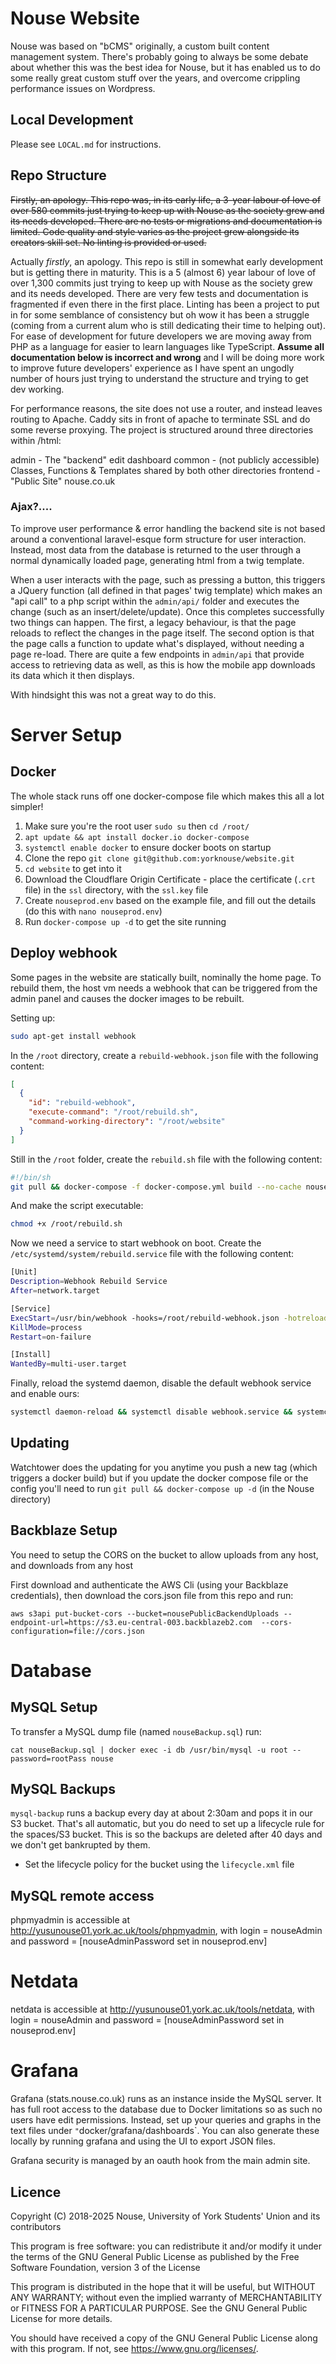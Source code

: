 # Nouse Website

Nouse was based on "bCMS" originally, a custom built content management system.
There's probably going to always be some debate about whether this was the best idea for Nouse,
but it has enabled us to do some really great custom stuff over the years,
and overcome crippling performance issues on Wordpress.

## Local Development

Please see `LOCAL.md` for instructions.

## Repo Structure

~~Firstly, an apology.
This repo was, in its early life,
a 3-year labour of love of over 580 commits just trying to keep up with Nouse as the society grew and its needs developed.
There are no tests or migrations and documentation is limited.
Code quality and style varies as the project grew alongside its creators skill set.
No linting is provided or used.~~

Actually *firstly*, an apology.
This repo is still in somewhat early development but is getting there in maturity.
This is a 5 (almost 6)
year labour of love of over 1,300 commits just trying to keep up with Nouse as the society grew and its needs developed.
There are very few tests and documentation is fragmented if even there in the first place.
Linting has been a project to put in for some semblance of consistency but oh wow it has been a struggle
(coming from a current alum who is still dedicating their time to helping out).
For ease of development for future developers we are moving away from PHP as a language for easier to learn languages like TypeScript.
**Assume all documentation below is incorrect and wrong** and I will be doing more work to improve future developers'
experience as I have spent an ungodly number of hours just trying to understand the structure and trying to get dev working.

For performance reasons, the site does not use a router, and instead leaves routing to Apache.
Caddy sits in front of apache to terminate SSL and do some reverse proxying.
The project is structured around three directories within /html:

admin - The "backend" edit dashboard
common - (not publicly accessible) Classes, Functions & Templates shared by both other directories
frontend - "Public Site" nouse.co.uk

### Ajax?....

To improve user performance & error handling the backend site is not based around a conventional laravel-esque form structure for user interaction.
Instead, most data from the database is returned to the user through a normal dynamically loaded page,
generating html from a twig template.

When a user interacts with the page,
such as pressing a button,
this triggers a JQuery function (all defined in that pages' twig template) which makes an "api call"
to a php script within the `admin/api/` folder and executes the change
(such as an insert/delete/update).
Once this completes successfully two things can happen.
The first, a legacy behaviour, is that the page reloads to reflect the changes in the page itself.
The second option is that the page calls a function to update what's displayed, without needing a page re-load.
There are quite a few endpoints in `admin/api` that provide access to retrieving data as well,
as this is how the mobile app downloads its data which it then displays.

With hindsight this was not a great way to do this.

# Server Setup

## Docker

The whole stack runs off one docker-compose file which makes this all a lot simpler!

1. Make sure you're the root user `sudo su` then `cd /root/`
2. `apt update && apt install docker.io docker-compose`
3. `systemctl enable docker` to ensure docker boots on startup
4. Clone the repo `git clone git@github.com:yorknouse/website.git`
5. `cd website` to get into it
6. Download the Cloudflare Origin Certificate - place the certificate (`.crt` file) in the `ssl` directory, 
with the `ssl.key` file
7. Create `nouseprod.env` based on the example file, and fill out the details (do this with `nano nouseprod.env`)
8. Run `docker-compose up -d` to get the site running

## Deploy webhook

Some pages in the website are statically built, nominally the home page.
To rebuild them,
the host vm needs a webhook that can be triggered from the admin panel and causes the docker images to be rebuilt.

Setting up:

```sh
sudo apt-get install webhook
```

In the `/root` directory, create a `rebuild-webhook.json` file with the following content:

```json
[
  {
    "id": "rebuild-webhook",
    "execute-command": "/root/rebuild.sh",
    "command-working-directory": "/root/website"
  }
]
```

Still in the `/root` folder, create the `rebuild.sh` file with the following content:

```sh
#!/bin/sh
git pull && docker-compose -f docker-compose.yml build --no-cache nouse && docker-compose -f docker-compose.yml up -d
```

And make the script executable:

```bash
chmod +x /root/rebuild.sh
```

Now we need a service to start webhook on boot.
Create the `/etc/systemd/system/rebuild.service` file with the following content:

```sh
[Unit]
Description=Webhook Rebuild Service
After=network.target

[Service]
ExecStart=/usr/bin/webhook -hooks=/root/rebuild-webhook.json -hotreload=false -port=9000 -secure=false -verbose=true -nopanic
KillMode=process
Restart=on-failure

[Install]
WantedBy=multi-user.target
```

Finally, reload the systemd daemon, disable the default webhook service and enable ours:

```sh
systemctl daemon-reload && systemctl disable webhook.service && systemctl enable rebuild.service
```

## Updating

Watchtower does the updating for you anytime you push a new tag (which triggers a docker build) but if you update the docker compose file or the config you'll need to run `git pull && docker-compose up -d` (in the Nouse directory)

## Backblaze Setup

You need to setup the CORS on the bucket to allow uploads from any host, and downloads from any host

First download and authenticate the AWS Cli (using your Backblaze credentials),
then download the cors.json file from this repo and run:

`aws s3api put-bucket-cors --bucket=nousePublicBackendUploads --endpoint-url=https://s3.eu-central-003.backblazeb2.com  --cors-configuration=file://cors.json`

# Database

## MySQL Setup

To transfer a MySQL dump file (named `nouseBackup.sql`) run:

```
cat nouseBackup.sql | docker exec -i db /usr/bin/mysql -u root --password=rootPass nouse
```

## MySQL Backups

`mysql-backup` runs a backup every day at about 2:30am and pops it in our S3 bucket.
That's all automatic, but you do need to set up a lifecycle rule for the spaces/S3 bucket.
This is so the backups are deleted after 40 days and we don't get bankrupted by them.

- Set the lifecycle policy for the bucket using the `lifecycle.xml` file

## MySQL remote access

phpmyadmin is accessible at http://yusunouse01.york.ac.uk/tools/phpmyadmin, with login = nouseAdmin and password = [nouseAdminPassword set in nouseprod.env]

# Netdata

netdata is accessible at http://yusunouse01.york.ac.uk/tools/netdata, with login = nouseAdmin and password = [nouseAdminPassword set in nouseprod.env]

# Grafana

Grafana (stats.nouse.co.uk) runs as an instance inside the MySQL server.
It has full root access to the database due to Docker limitations so as such no users have edit permissions.
Instead, set up your queries and graphs in the text files under `"`docker/grafana/dashboards`.
You can also generate these locally by running grafana and using the UI to export JSON files.

Grafana security is managed by an oauth hook from the main admin site.

## Licence

Copyright (C) 2018-2025 Nouse, University of York Students' Union and its contributors

This program is free software: you can redistribute it and/or modify
it under the terms of the GNU General Public License as published by
the Free Software Foundation, version 3 of the License

This program is distributed in the hope that it will be useful,
but WITHOUT ANY WARRANTY; without even the implied warranty of
MERCHANTABILITY or FITNESS FOR A PARTICULAR PURPOSE. See the
GNU General Public License for more details.

You should have received a copy of the GNU General Public License
along with this program. If not, see <https://www.gnu.org/licenses/>.
